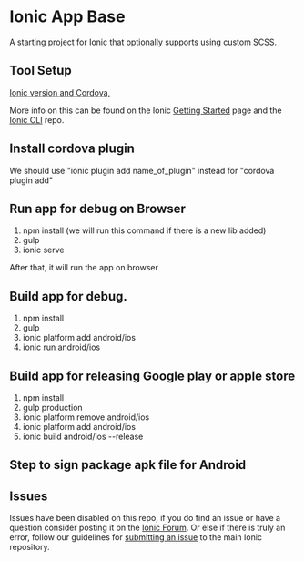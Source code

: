 Ionic App Base
=====================

A starting project for Ionic that optionally supports using custom SCSS.

## Tool Setup

[Ionic version and Cordova,](https://github.com/uphack/phs_driver_app/wiki/Install-ionic-and-cordova)

More info on this can be found on the Ionic [Getting Started](http://ionicframework.com/getting-started) page and the [Ionic CLI](https://github.com/driftyco/ionic-cli) repo.

## Install cordova plugin
We should use "ionic plugin add name_of_plugin" instead for "cordova plugin add"

## Run app for debug on Browser
1. npm install (we will run this command if there is a new lib added)
2. gulp
3. ionic serve

After that, it will run the app on browser

## Build app for debug.
1. npm install
2. gulp
3. ionic platform add android/ios
3. ionic run android/ios

## Build app for releasing Google play or apple store
1. npm install
2. gulp production
3. ionic platform remove android/ios
4. ionic platform add android/ios
5. ionic build android/ios --release

## Step to sign package apk file for Android

## Issues
Issues have been disabled on this repo, if you do find an issue or have a question consider posting it on the [Ionic Forum](http://forum.ionicframework.com/).  Or else if there is truly an error, follow our guidelines for [submitting an issue](http://ionicframework.com/submit-issue/) to the main Ionic repository.
